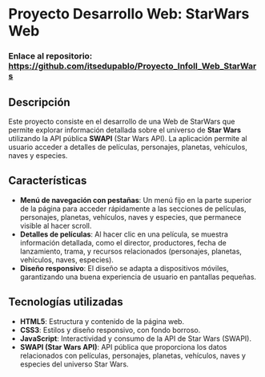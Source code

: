 # Proyecto Desarrollo Web: StarWars Web
### Enlace al repositorio: https://github.com/itsedupablo/Proyecto_InfoII_Web_StarWars
## Descripción
Este proyecto consiste en el desarrollo de una Web de StarWars  que permite explorar información detallada sobre el universo de **Star Wars** utilizando la API pública **SWAPI** (Star Wars API). La aplicación permite al usuario acceder a detalles de películas, personajes, planetas, vehículos, naves y especies.

## Características 
- **Menú de navegación con pestañas**: Un menú fijo en la parte superior de la página para acceder rápidamente a las secciones de películas, personajes, planetas, vehículos, naves y especies, que permanece visible al hacer scroll.
- **Detalles de películas**: Al hacer clic en una película, se muestra información detallada, como el director, productores, fecha de lanzamiento, trama, y recursos relacionados (personajes, planetas, vehículos, naves, especies).
- **Diseño responsivo**: El diseño se adapta a dispositivos móviles, garantizando una buena experiencia de usuario en pantallas pequeñas.

## Tecnologías utilizadas
- **HTML5**: Estructura y contenido de la página web.
- **CSS3**: Estilos y diseño responsivo, con fondo borroso.
- **JavaScript**: Interactividad y consumo de la API de Star Wars (SWAPI).
- **SWAPI (Star Wars API)**: API pública que proporciona los datos relacionados con películas, personajes, planetas, vehículos, naves y especies del universo Star Wars.
